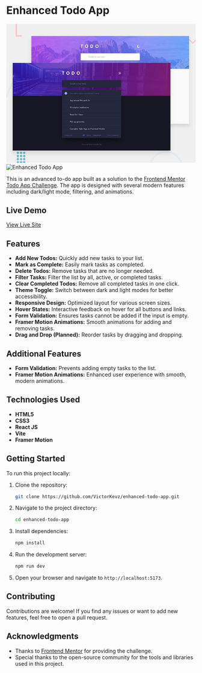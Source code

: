 # Enhanced Todo App
![alt text](public/design/desktop-preview.jpg)
![Enhanced Todo App](https://victorkevz.github.io/enhanced-todo-app/screenshot.png)

This is an advanced to-do app built as a solution to the [Frontend Mentor Todo App Challenge](https://www.frontendmentor.io/challenges/todo-app-Su1_KokOW/hub). The app is designed with several modern features including dark/light mode, filtering, and animations. 

## Live Demo

[View Live Site](https://victorkevz.github.io/enhanced-todo-app/)

## Features

- **Add New Todos:** Quickly add new tasks to your list.
- **Mark as Complete:** Easily mark tasks as completed.
- **Delete Todos:** Remove tasks that are no longer needed.
- **Filter Tasks:** Filter the list by all, active, or completed tasks.
- **Clear Completed Todos:** Remove all completed tasks in one click.
- **Theme Toggle:** Switch between dark and light modes for better accessibility.
- **Responsive Design:** Optimized layout for various screen sizes.
- **Hover States:** Interactive feedback on hover for all buttons and links.
- **Form Validation:** Ensures tasks cannot be added if the input is empty.
- **Framer Motion Animations:** Smooth animations for adding and removing tasks.
- **Drag and Drop (Planned):** Reorder tasks by dragging and dropping.

## Additional Features

- **Form Validation:** Prevents adding empty tasks to the list.
- **Framer Motion Animations:** Enhanced user experience with smooth, modern animations.

## Technologies Used

- **HTML5**
- **CSS3**
- **React JS**
- **Vite**
- **Framer Motion**

## Getting Started

To run this project locally:

1. Clone the repository:
   ```bash
   git clone https://github.com/VictorKevz/enhanced-todo-app.git
   ```
2. Navigate to the project directory:
   ```bash
   cd enhanced-todo-app
   ```
3. Install dependencies:
   ```bash
   npm install
   ```
4. Run the development server:
   ```bash
   npm run dev
   ```
5. Open your browser and navigate to `http://localhost:5173`.

## Contributing

Contributions are welcome! If you find any issues or want to add new features, feel free to open a pull request.



## Acknowledgments

- Thanks to [Frontend Mentor](https://www.frontendmentor.io) for providing the challenge.
- Special thanks to the open-source community for the tools and libraries used in this project.
